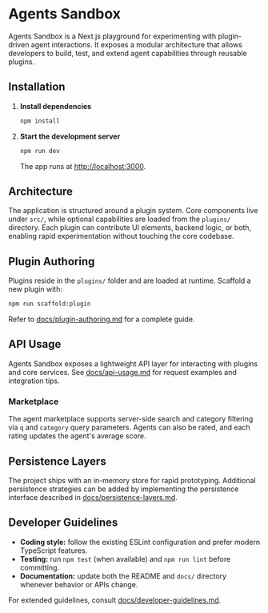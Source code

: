 # Agents Sandbox

Agents Sandbox is a Next.js playground for experimenting with plugin-driven agent interactions. It exposes a modular architecture that allows developers to build, test, and extend agent capabilities through reusable plugins.

## Installation

1. **Install dependencies**
   ```bash
   npm install
   ```
2. **Start the development server**
   ```bash
   npm run dev
   ```
   The app runs at [http://localhost:3000](http://localhost:3000).

## Architecture

The application is structured around a plugin system. Core components live under `src/`, while optional capabilities are loaded from the `plugins/` directory. Each plugin can contribute UI elements, backend logic, or both, enabling rapid experimentation without touching the core codebase.

## Plugin Authoring

Plugins reside in the `plugins/` folder and are loaded at runtime. Scaffold a new plugin with:

```bash
npm run scaffold:plugin
```

Refer to [docs/plugin-authoring.md](docs/plugin-authoring.md) for a complete guide.

## API Usage

Agents Sandbox exposes a lightweight API layer for interacting with plugins and core services. See [docs/api-usage.md](docs/api-usage.md) for request examples and integration tips.

### Marketplace

The agent marketplace supports server-side search and category filtering via `q` and `category` query parameters. Agents can also be rated, and each rating updates the agent's average score.

## Persistence Layers

The project ships with an in-memory store for rapid prototyping. Additional persistence strategies can be added by implementing the persistence interface described in [docs/persistence-layers.md](docs/persistence-layers.md).

## Developer Guidelines

- **Coding style:** follow the existing ESLint configuration and prefer modern TypeScript features.
- **Testing:** run `npm test` (when available) and `npm run lint` before committing.
- **Documentation:** update both the README and `docs/` directory whenever behavior or APIs change.

For extended guidelines, consult [docs/developer-guidelines.md](docs/developer-guidelines.md).

